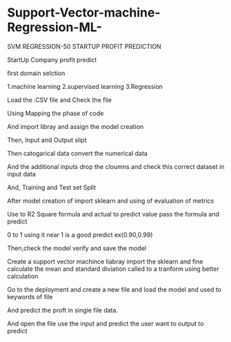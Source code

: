 # Support-Vector-machine-Regression-ML-
SVM REGRESSION-50 STARTUP PROFIT PREDICTION

StartUp Company profit predict

first domain selction

1.machine learning 2.supervised learning 3.Regression

Load the .CSV file and Check the file

Using Mapping the phase of code

And import libray and assign the model creation

Then, Input and Output slipt

Then catogarical data convert the numerical data

And the additional inputs drop the cloumns and check this correct dataset in input data

And, Training and Test set Split

After model creation of import sklearn and using of evaluation of metrics

Use to R2 Square formula and actual to predict value pass the formula and predict

0 to 1 using it near 1 is a good predict ex(0.90,0.99)

Then,check the model verify and save the model

Create a support vector machince liabray import the sklearn and  fine calculate the mean and standard diviation called to a tranform using better calculation   

Go to the deployment and create a new file and load the model and used to keywords of file

And predict the proft in single file data.

And open the file use the input and predict the user want to output to predict
